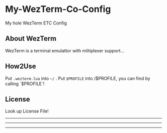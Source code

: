 # My-WezTerm-Co-Config
My hole WezTerm ETC Config

## About WezTerm
WezTerm is a terminal emulattor with miltiplexer support... 

## How2Use
Put `.wezterm.lua` into `~/` .
Put `$PROFILE` into /$PROFILE, you can find by calling `$PROFILE`!

## License
Look up License File! 

---
---
---
